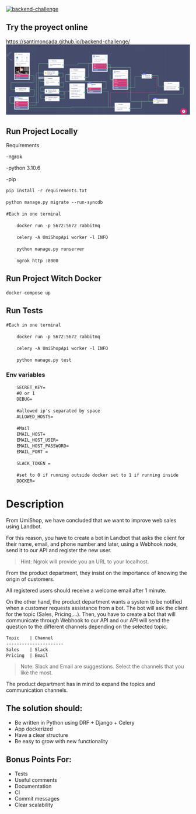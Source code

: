 [![backend-challenge](https://github.com/SantiMoncada/backend-challenge/actions/workflows/push.yml/badge.svg?branch=master)](https://github.com/SantiMoncada/backend-challenge/actions/workflows/push.yml)
## Try the proyect online
https://santimoncada.github.io/backend-challenge/
![Diagram of the frontend](./img/LanbotFlow.png "Picture")
## Run Project Locally

Requirements

-ngrok

-python 3.10.6

-pip

```
pip install -r requirements.txt

python manage.py migrate --run-syncdb 

#Each in one terminal

    docker run -p 5672:5672 rabbitmq

    celery -A UmiShopApi worker -l INFO

    python manage.py runserver

    ngrok http :8000
```

## Run Project Witch Docker
```
docker-compose up
```

## Run Tests
```
#Each in one terminal

    docker run -p 5672:5672 rabbitmq

    celery -A UmiShopApi worker -l INFO

    python manage.py test

```

### Env variables

```
    SECRET_KEY=
    #0 or 1
    DEBUG=

    #allowed ip's separated by space
    ALLOWED_HOSTS=

    #Mail
    EMAIL_HOST=
    EMAIL_HOST_USER=
    EMAIL_HOST_PASSWORD=
    EMAIL_PORT =

    SLACK_TOKEN =

    #set to 0 if running outside docker set to 1 if running inside
    DOCKER= 
```
# Description

From UmiShop, we have concluded that we want to improve web sales using Landbot.

For this reason, you have to create a bot in Landbot that asks the client for their name, email, and phone number and later, using a Webhook node, send it to our API and register the new user.

> Hint: Ngrok will provide you an URL to your localhost.

From the product department, they insist on the importance of knowing the origin of customers.

All registered users should receive a welcome email after 1 minute.

On the other hand, the product department wants a system to be notified when a customer requests assistance from a bot. The bot will ask the client for the topic (Sales, Pricing,...). Then, you have to create a bot that will communicate through Webhook to our API and our API will send the question to the different channels depending on the selected topic.

``` 
Topic    | Channel   
----------------------
Sales    | Slack
Pricing  | Email
```

> Note: Slack and Email are suggestions. Select the channels that you like the most.

The product department has in mind to expand the topics and communication channels.

## The solution should:
- Be written in Python using DRF + Django + Celery
- App dockerized
- Have a clear structure
- Be easy to grow with new functionality

## Bonus Points For:
- Tests
- Useful comments
- Documentation
- CI
- Commit messages
- Clear scalability